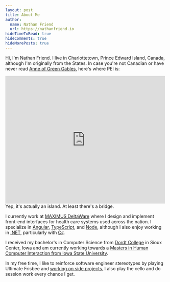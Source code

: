 ```yaml
---
layout: post
title: About Me
author:
  name: Nathan Friend
  url: https://nathanfriend.io
hideTimeToRead: true
hideComments: true
hideMorePosts: true
---
```


<p>
Hi, I'm Nathan Friend.  I live in Charlottetown, Prince Edward Island, Canada, although I'm originally from the States.  In case you're not Canadian or have never read <a href="https://amzn.to/2vQZHka">Anne of Green Gables</a>, here's where PEI is:
</p>

<iframe width="500" height="400" frameborder="0" style="border:0" src="https://www.google.com/maps/embed/v1/view?key=AIzaSyCpnVS9x8mGcpVqLGqnyxKDWf5uByvrWHc&center=46.459775, -63.201704&zoom=8&maptype=satellite" allowfullscreen></iframe>
<p class="image-caption" style="margin-top: 0;">Yep, it's actually an island.  At least there's a bridge.</p>

<p>
I currently work at <a href="https://www.maximuscanada.ca/">MAXIMUS DeltaWare</a> where I design and implement front-end interfaces for health care systems used across the nation.  I specialize in <a href="https://angular.io/">Angular</a>, <a href="https://www.typescriptlang.org/">TypeScript</a>, and <a href="https://nodejs.org/en/">Node</a>, although I also enjoy working in <a href="https://www.microsoft.com/net/">.NET</a>, particularly with <a href="https://en.wikipedia.org/wiki/C_Sharp_(programming_language)">C♯</a>.
</p>

<p>
I received my bachelor's in Computer Science from <a href="https://www.dordt.edu/">Dordt College</a> in Sioux Center, Iowa and am currently working towards a <a href="http://www.vrac.iastate.edu/hci/">Masters in Human Computer Interaction from Iowa State University</a>.
</p>

<p>In my free time, I like to reinforce software engineer stereotypes by playing Ultimate Frisbee and <a href="/projects">working on side projects.</a> I also play the cello and do session work every chance I get.</p>
